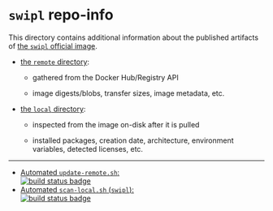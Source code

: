 # `swipl` repo-info

This directory contains additional information about the published artifacts of [the `swipl` official image](https://hub.docker.com/_/swipl/).

-	[the `remote` directory](remote/):

	-	gathered from the Docker Hub/Registry API

	-	image digests/blobs, transfer sizes, image metadata, etc.

-	[the `local` directory](local/):

	-	inspected from the image on-disk after it is pulled

	-	installed packages, creation date, architecture, environment variables, detected licenses, etc.

---

-	[Automated `update-remote.sh`:  
	![build status badge](https://doi-janky.infosiftr.net/job/repo-info/job/remote/badge/icon)](https://doi-janky.infosiftr.net/job/repo-info/job/remote/)
-	[Automated `scan-local.sh` (`swipl`):  
	![build status badge](https://doi-janky.infosiftr.net/job/repo-info/job/local/job/swipl/badge/icon)](https://doi-janky.infosiftr.net/job/repo-info/job/local/job/swipl)
